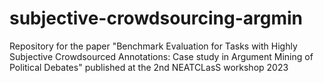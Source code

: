 # subjective-crowdsourcing-argmin
Repository for the paper "Benchmark Evaluation for Tasks with Highly Subjective Crowdsourced Annotations: Case study in Argument Mining of Political Debates" published at the 2nd NEATCLasS workshop 2023
